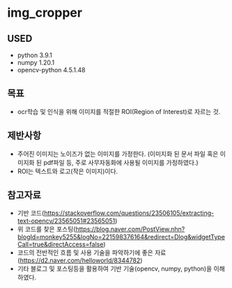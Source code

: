 # img_cropper

## USED

* python 3.9.1
* numpy 1.20.1
* opencv-python 4.5.1.48



## 목표

* ocr학습 및 인식을 위해 이미지를 적절한 ROI(Region of Interest)로 자르는 것.



## 제반사항

* 주어진 이미지는 노이즈가 없는 이미지를 가정한다. (이미지화 된 문서 파일 혹은 이미지화 된 pdf파일 등, 주로 사무자동화에 사용될 이미지를 가정하였다.)
* ROI는 텍스트와 로고(작은 이미지)이다.



## 참고자료

* 기반 코드(https://stackoverflow.com/questions/23506105/extracting-text-opencv/23565051#23565051)
* 위 코드를 찾은 포스팅(https://blog.naver.com/PostView.nhn?blogId=monkey5255&logNo=221598376164&redirect=Dlog&widgetTypeCall=true&directAccess=false)
* 코드의 전반적인 흐름 및 사용 기술을 파악하기에 좋은 자료(https://d2.naver.com/helloworld/8344782)
* 기타 블로그 및 포스팅등을 활용하여 기반 기술(opencv, numpy, python)을 이해하였다.



